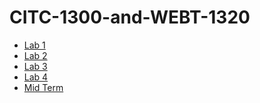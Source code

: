 # CITC-1300-and-WEBT-1320
<ul>
    <li><a href="lab1/index.html" target="_blank">Lab 1</a></li>
    <li><a href="lab2/index.html" target="_blank">Lab 2</a></li>
    <li><a href="lab3/index.html" target="_blank">Lab 3</a></li>
    <li><a href="lab4/index.html" target="_blank">Lab 4</a></li>
    <li><a href="mid-term/index.html" target="_blank">Mid Term</a></li>
</ul>